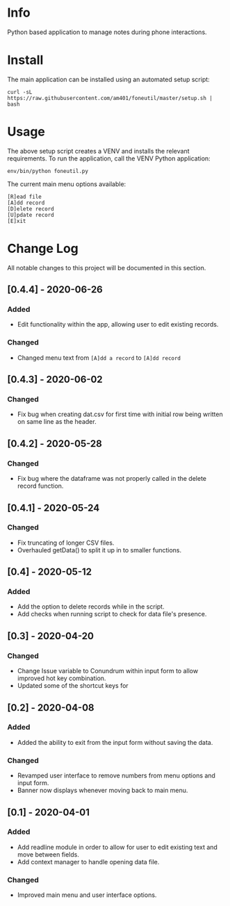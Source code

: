 # Info
Python based application to manage notes during phone interactions.

# Install
The main application can be installed using an automated setup script:

```
curl -sL https://raw.githubusercontent.com/am401/foneutil/master/setup.sh | bash
```

# Usage
The above setup script creates a VENV and installs the relevant requirements. To run the application, call the VENV Python application:

```
env/bin/python foneutil.py
```

The current main menu options available:

```
[R]ead file
[A]dd record
[D]elete record
[U]pdate record
[E]xit
```

# Change Log
All notable changes to this project will be documented in this section.

## [0.4.4] - 2020-06-26
### Added
- Edit functionality within the app, allowing user to edit existing records.

### Changed
- Changed menu text from `[A]dd a record` to `[A]dd record`

## [0.4.3] - 2020-06-02
### Changed
- Fix bug when creating dat.csv for first time with initial row being written on same line as the header.

## [0.4.2] - 2020-05-28
### Changed
- Fix bug where the dataframe was not properly called in the delete record function.

## [0.4.1] - 2020-05-24
### Changed
- Fix truncating of longer CSV files.
- Overhauled getData() to split it up in to smaller functions.

## [0.4] - 2020-05-12
### Added
- Add the option to delete records while in the script.
- Add checks when running script to check for data file's presence.


## [0.3] - 2020-04-20
### Changed
- Change Issue variable to Conundrum within input form to allow improved hot key combination.
- Updated some of the shortcut keys for


## [0.2] - 2020-04-08
### Added
- Added the ability to exit from the input form without saving the data.

### Changed
- Revamped user interface to remove numbers from menu options and input form.
- Banner now displays whenever moving back to main menu.

## [0.1] - 2020-04-01
### Added
- Add readline module in order to allow for user to edit existing text and move between fields.
- Add context manager to handle opening data file.

### Changed
- Improved main menu and user interface options.
